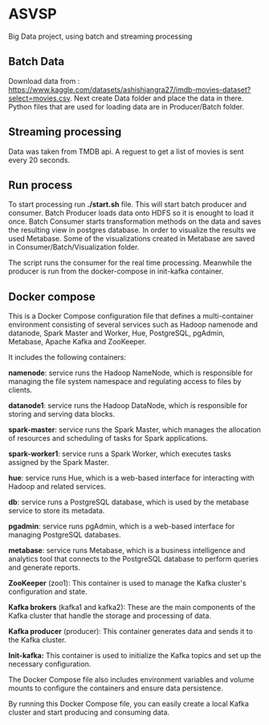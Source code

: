 # ASVSP
Big Data project, using batch and streaming processing

## Batch Data
Download data from : https://www.kaggle.com/datasets/ashishjangra27/imdb-movies-dataset?select=movies.csv.
Next create Data folder and place the data in there.
Python files that are used for loading data are in Producer/Batch folder.

## Streaming processing
Data was taken from TMDB api. A reguest to get a list of movies is sent every 20 seconds.

## Run process
To start processing run **./start.sh** file. 
This will start batch producer and consumer.
Batch Producer loads data onto HDFS so it is enought to load it once. Batch Consumer starts transformation methods on the data and saves the resulting view in postgres database. In order to visualize the results we used Metabase. Some of the visualizations created in Metabase are saved in Consumer/Batch/Visualization folder.

The script runs the consumer for the real time processing. Meanwhile the producer is run from the docker-compose in init-kafka container.

## Docker compose

This is a Docker Compose configuration file that defines a multi-container environment consisting of several services such as Hadoop namenode and datanode, Spark Master and Worker, Hue, PostgreSQL, pgAdmin, Metabase, Apache Kafka and ZooKeeper.

It includes the following containers:

**namenode**: service runs the Hadoop NameNode, which is responsible for managing the file system namespace and regulating access to files by clients.  

**datanode1**: service runs the Hadoop DataNode, which is responsible for storing and serving data blocks.

**spark-master**: service runs the Spark Master, which manages the allocation of resources and scheduling of tasks for Spark applications.  

**spark-worker1**: service runs a Spark Worker, which executes tasks assigned by the Spark Master.

**hue**: service runs Hue, which is a web-based interface for interacting with Hadoop and related services.

**db**: service runs a PostgreSQL database, which is used by the metabase service to store its metadata.

**pgadmin**: service runs pgAdmin, which is a web-based interface for managing PostgreSQL databases.

**metabase**: service runs Metabase, which is a business intelligence and analytics tool that connects to the PostgreSQL database to perform queries and generate reports.

**ZooKeeper** (zoo1): This container is used to manage the Kafka cluster's configuration and state.

**Kafka brokers** (kafka1 and kafka2): These are the main components of the Kafka cluster that handle the storage and processing of data.

**Kafka producer** (producer): This container generates data and sends it to the Kafka cluster.

**Init-kafka:** This container is used to initialize the Kafka topics and set up the necessary configuration.

The Docker Compose file also includes environment variables and volume mounts to configure the containers and ensure data persistence.

By running this Docker Compose file, you can easily create a local Kafka cluster and start producing and consuming data.
